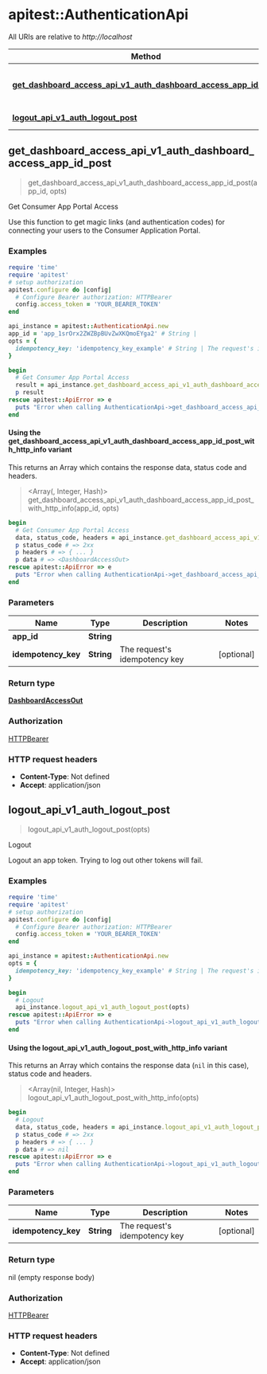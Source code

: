 # apitest::AuthenticationApi

All URIs are relative to *http://localhost*

| Method | HTTP request | Description |
| ------ | ------------ | ----------- |
| [**get_dashboard_access_api_v1_auth_dashboard_access_app_id_post**](AuthenticationApi.md#get_dashboard_access_api_v1_auth_dashboard_access_app_id_post) | **POST** /api/v1/auth/dashboard-access/{app_id}/ | Get Consumer App Portal Access |
| [**logout_api_v1_auth_logout_post**](AuthenticationApi.md#logout_api_v1_auth_logout_post) | **POST** /api/v1/auth/logout/ | Logout |


## get_dashboard_access_api_v1_auth_dashboard_access_app_id_post

> <DashboardAccessOut> get_dashboard_access_api_v1_auth_dashboard_access_app_id_post(app_id, opts)

Get Consumer App Portal Access

Use this function to get magic links (and authentication codes) for connecting your users to the Consumer Application Portal.

### Examples

```ruby
require 'time'
require 'apitest'
# setup authorization
apitest.configure do |config|
  # Configure Bearer authorization: HTTPBearer
  config.access_token = 'YOUR_BEARER_TOKEN'
end

api_instance = apitest::AuthenticationApi.new
app_id = 'app_1srOrx2ZWZBpBUvZwXKQmoEYga2' # String | 
opts = {
  idempotency_key: 'idempotency_key_example' # String | The request's idempotency key
}

begin
  # Get Consumer App Portal Access
  result = api_instance.get_dashboard_access_api_v1_auth_dashboard_access_app_id_post(app_id, opts)
  p result
rescue apitest::ApiError => e
  puts "Error when calling AuthenticationApi->get_dashboard_access_api_v1_auth_dashboard_access_app_id_post: #{e}"
end
```

#### Using the get_dashboard_access_api_v1_auth_dashboard_access_app_id_post_with_http_info variant

This returns an Array which contains the response data, status code and headers.

> <Array(<DashboardAccessOut>, Integer, Hash)> get_dashboard_access_api_v1_auth_dashboard_access_app_id_post_with_http_info(app_id, opts)

```ruby
begin
  # Get Consumer App Portal Access
  data, status_code, headers = api_instance.get_dashboard_access_api_v1_auth_dashboard_access_app_id_post_with_http_info(app_id, opts)
  p status_code # => 2xx
  p headers # => { ... }
  p data # => <DashboardAccessOut>
rescue apitest::ApiError => e
  puts "Error when calling AuthenticationApi->get_dashboard_access_api_v1_auth_dashboard_access_app_id_post_with_http_info: #{e}"
end
```

### Parameters

| Name | Type | Description | Notes |
| ---- | ---- | ----------- | ----- |
| **app_id** | **String** |  |  |
| **idempotency_key** | **String** | The request&#39;s idempotency key | [optional] |

### Return type

[**DashboardAccessOut**](DashboardAccessOut.md)

### Authorization

[HTTPBearer](../README.md#HTTPBearer)

### HTTP request headers

- **Content-Type**: Not defined
- **Accept**: application/json


## logout_api_v1_auth_logout_post

> logout_api_v1_auth_logout_post(opts)

Logout

Logout an app token.  Trying to log out other tokens will fail.

### Examples

```ruby
require 'time'
require 'apitest'
# setup authorization
apitest.configure do |config|
  # Configure Bearer authorization: HTTPBearer
  config.access_token = 'YOUR_BEARER_TOKEN'
end

api_instance = apitest::AuthenticationApi.new
opts = {
  idempotency_key: 'idempotency_key_example' # String | The request's idempotency key
}

begin
  # Logout
  api_instance.logout_api_v1_auth_logout_post(opts)
rescue apitest::ApiError => e
  puts "Error when calling AuthenticationApi->logout_api_v1_auth_logout_post: #{e}"
end
```

#### Using the logout_api_v1_auth_logout_post_with_http_info variant

This returns an Array which contains the response data (`nil` in this case), status code and headers.

> <Array(nil, Integer, Hash)> logout_api_v1_auth_logout_post_with_http_info(opts)

```ruby
begin
  # Logout
  data, status_code, headers = api_instance.logout_api_v1_auth_logout_post_with_http_info(opts)
  p status_code # => 2xx
  p headers # => { ... }
  p data # => nil
rescue apitest::ApiError => e
  puts "Error when calling AuthenticationApi->logout_api_v1_auth_logout_post_with_http_info: #{e}"
end
```

### Parameters

| Name | Type | Description | Notes |
| ---- | ---- | ----------- | ----- |
| **idempotency_key** | **String** | The request&#39;s idempotency key | [optional] |

### Return type

nil (empty response body)

### Authorization

[HTTPBearer](../README.md#HTTPBearer)

### HTTP request headers

- **Content-Type**: Not defined
- **Accept**: application/json

